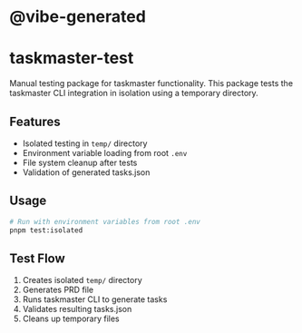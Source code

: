 # @vibe-generated

# taskmaster-test

Manual testing package for taskmaster functionality. This package tests the taskmaster CLI integration in isolation using a temporary directory.

## Features

- Isolated testing in `temp/` directory
- Environment variable loading from root `.env`
- File system cleanup after tests
- Validation of generated tasks.json

## Usage

```bash
# Run with environment variables from root .env
pnpm test:isolated
```

## Test Flow

1. Creates isolated `temp/` directory
2. Generates PRD file
3. Runs taskmaster CLI to generate tasks
4. Validates resulting tasks.json
5. Cleans up temporary files
